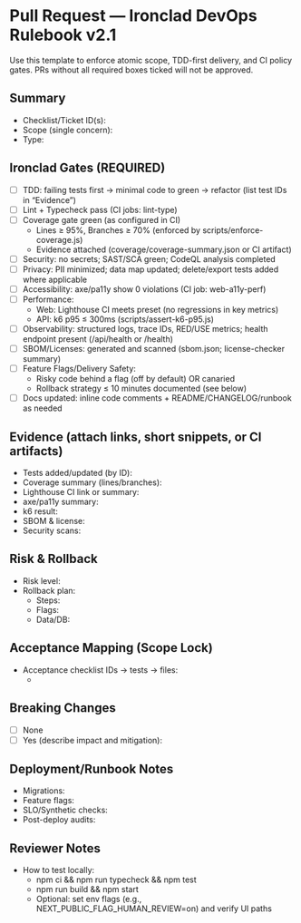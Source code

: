 # Pull Request — Ironclad DevOps Rulebook v2.1

Use this template to enforce atomic scope, TDD-first delivery, and CI policy gates. PRs without all required boxes ticked will not be approved.

## Summary
- Checklist/Ticket ID(s): <!-- e.g., I6-05a, SOTA-2-02 -->
- Scope (single concern): <!-- what exactly changes and why -->
- Type: <!-- feat | fix | chore | docs | refactor | test | ci | perf | a11y | revert -->

## Ironclad Gates (REQUIRED)
- [ ] TDD: failing tests first → minimal code to green → refactor (list test IDs in “Evidence”)
- [ ] Lint + Typecheck pass (CI jobs: lint-type)
- [ ] Coverage gate green (as configured in CI)
  - Lines ≥ 95%, Branches ≥ 70% (enforced by scripts/enforce-coverage.js)
  - Evidence attached (coverage/coverage-summary.json or CI artifact)
- [ ] Security: no secrets; SAST/SCA green; CodeQL analysis completed
- [ ] Privacy: PII minimized; data map updated; delete/export tests added where applicable
- [ ] Accessibility: axe/pa11y show 0 violations (CI job: web-a11y-perf)
- [ ] Performance:
  - Web: Lighthouse CI meets preset (no regressions in key metrics)
  - API: k6 p95 ≤ 300ms (scripts/assert-k6-p95.js)
- [ ] Observability: structured logs, trace IDs, RED/USE metrics; health endpoint present (/api/health or /health)
- [ ] SBOM/Licenses: generated and scanned (sbom.json; license-checker summary)
- [ ] Feature Flags/Delivery Safety:
  - Risky code behind a flag (off by default) OR canaried
  - Rollback strategy ≤ 10 minutes documented (see below)
- [ ] Docs updated: inline code comments + README/CHANGELOG/runbook as needed

## Evidence (attach links, short snippets, or CI artifacts)
- Tests added/updated (by ID): <!-- e.g., tests/sota/embedding-normalizer.test.ts (AC1–AC17) -->
- Coverage summary (lines/branches): <!-- paste key numbers -->
- Lighthouse CI link or summary: <!-- URL or lhci output -->
- axe/pa11y summary: <!-- e.g., Axe: no violations -->
- k6 result: <!-- p95 from k6-summary.json -->
- SBOM & license: <!-- sbom.json; license-checker summary -->
- Security scans: <!-- CodeQL run link; trufflehog result -->

## Risk & Rollback
- Risk level: <!-- low | medium | high and rationale -->
- Rollback plan:
  - Steps: <!-- exact commands or actions -->
  - Flags: <!-- name and default state -->
  - Data/DB: <!-- any reversible migrations; confirm reversibility -->

## Acceptance Mapping (Scope Lock)
- Acceptance checklist IDs → tests → files:
  - <!-- e.g., I6-05a → embedding-normalizer.test.ts → src/sota/embeddings/embeddingNormalizer.ts -->

## Breaking Changes
- [ ] None
- [ ] Yes (describe impact and mitigation): <!-- contracts, API routes, events, DB schemas -->

## Deployment/Runbook Notes
- Migrations: <!-- N/A or steps with rollback -->
- Feature flags: <!-- name(s), default, owner -->
- SLO/Synthetic checks: <!-- updated or added -->
- Post-deploy audits: <!-- vercel post-audits (LHCI/axe) expected results -->

## Reviewer Notes
- How to test locally:
  - npm ci && npm run typecheck && npm test
  - npm run build && npm start
  - Optional: set env flags (e.g., NEXT_PUBLIC_FLAG_HUMAN_REVIEW=on) and verify UI paths

<!--
Guidance:
- Keep PRs atomic (1 concern). Refuse scope drift.
- Do not weaken tests to pass CI.
- Attach links to CI run(s) where applicable.
-->